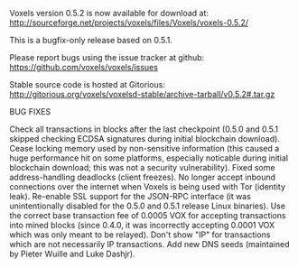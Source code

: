 Voxels version 0.5.2 is now available for download at:
http://sourceforge.net/projects/voxels/files/Voxels/voxels-0.5.2/

This is a bugfix-only release based on 0.5.1.

Please report bugs using the issue tracker at github:
https://github.com/voxels/voxels/issues

Stable source code is hosted at Gitorious:
http://gitorious.org/voxels/voxelsd-stable/archive-tarball/v0.5.2#.tar.gz

BUG FIXES

Check all transactions in blocks after the last checkpoint (0.5.0 and 0.5.1 skipped checking ECDSA signatures during initial blockchain download).
Cease locking memory used by non-sensitive information (this caused a huge performance hit on some platforms, especially noticable during initial blockchain download; this was
not a security vulnerability).
Fixed some address-handling deadlocks (client freezes).
No longer accept inbound connections over the internet when Voxels is being used with Tor (identity leak).
Re-enable SSL support for the JSON-RPC interface (it was unintentionally disabled for the 0.5.0 and 0.5.1 release Linux binaries).
Use the correct base transaction fee of 0.0005 VOX for accepting transactions into mined blocks (since 0.4.0, it was incorrectly accepting 0.0001 VOX which was only meant to be relayed).
Don't show "IP" for transactions which are not necessarily IP transactions.
Add new DNS seeds (maintained by Pieter Wuille and Luke Dashjr).
